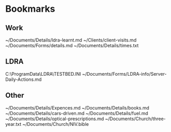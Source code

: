 Bookmarks
=========

Work
----
~/Documents/Details/ldra-learnt.md
~/Clients/client-visits.md
~/Documents/Forms/details.md
~/Documents/Details/times.txt

LDRA
----
C:\ProgramData\LDRA\TESTBED.INI
~/Documents/Forms/LDRA-info/Server-Daily-Actions.md

Other
-----
~/Documents/Details/Expences.md
~/Documents/Details/books.md
~/Documents/Details/cars-driven.md
~/Documents/Details/fuel.md
~/Documents/Details/optical-prescriptions.md
~/Documents/Church/three-year.txt
~/Documents/Church/NIV.bible

<!--
Created:  Thu 22 Jan 2015
Modified: Thu 19 Mar 2015
Author:   Josh Wainwright
Filename: bookmarks.md
-->

